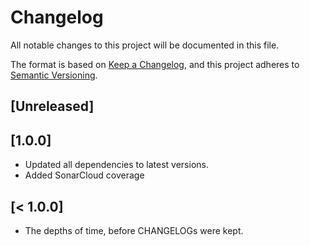 # Changelog
All notable changes to this project will be documented in this file.

The format is based on [Keep a Changelog](https://keepachangelog.com/en/1.0.0/), and this project adheres to [Semantic Versioning](https://semver.org/spec/v2.0.0.html).

## [Unreleased]

## [1.0.0]

- Updated all dependencies to latest versions.
- Added SonarCloud coverage

## [< 1.0.0]

- The depths of time, before CHANGELOGs were kept.